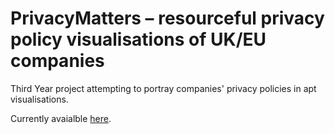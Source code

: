 PrivacyMatters – resourceful privacy policy visualisations of UK/EU companies 
===================

Third Year project attempting to portray companies' privacy policies in apt visualisations.

Currently avaialble [here](privacymatters.heroku.com). 
